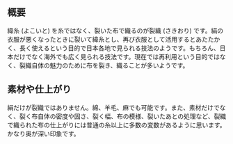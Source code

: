 ## 概要

緯糸 (よこいと) を糸ではなく、裂いた布で織るのが裂織 (さきおり) です。絹の衣服が悪くなったときに裂いて緯糸とし、再び衣服として活用するとあたたかく、長く使えるという目的で日本各地で見られる技法のようです。もちろん、日本だけでなく海外でも広く見られる技法です。現在では再利用という目的ではなく、裂織自体の魅力のために布を裂き、織ることが多いようです。

## 素材や仕上がり

絹だけが裂織ではありません。綿、羊毛、麻でも可能です。また、素材だけでなく、裂く布自体の密度や固さ、裂く幅、布の模様、裂いたあとの処理など、裂織で織られた布の仕上がりには普通の糸以上に多数の変数があるように思います。かなり奥が深い印象です。
